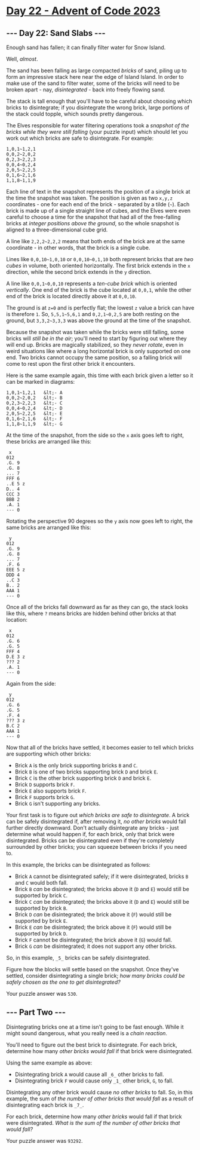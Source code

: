 [Day 22 - Advent of Code 2023](https://adventofcode.com/2023/day/22)
================================================================================

\--- Day 22: Sand Slabs ---
---------------------------

Enough sand has fallen; it can finally filter water for Snow Island.

Well, _almost_.

The sand has been falling as large compacted _bricks_ of sand, piling up to form an impressive stack here near the edge of Island Island. In order to make use of the sand to filter water, some of the bricks will need to be broken apart - nay, _disintegrated_ - back into freely flowing sand.

The stack is tall enough that you'll have to be careful about choosing which bricks to disintegrate; if you disintegrate the wrong brick, large portions of the stack could topple, which sounds pretty dangerous.

The Elves responsible for water filtering operations took a _snapshot of the bricks while they were still falling_ (your puzzle input) which should let you work out which bricks are safe to disintegrate. For example:

```
1,0,1~1,2,1
0,0,2~2,0,2
0,2,3~2,2,3
0,0,4~0,2,4
2,0,5~2,2,5
0,1,6~2,1,6
1,1,8~1,1,9
```

Each line of text in the snapshot represents the position of a single brick at the time the snapshot was taken. The position is given as two `x,y,z` coordinates - one for each end of the brick - separated by a tilde (`~`). Each brick is made up of a single straight line of cubes, and the Elves were even careful to choose a time for the snapshot that had all of the free-falling bricks at _integer positions above the ground_, so the whole snapshot is aligned to a three-dimensional cube grid.

A line like `2,2,2~2,2,2` means that both ends of the brick are at the same coordinate - in other words, that the brick is a single cube.

Lines like `0,0,10~1,0,10` or `0,0,10~0,1,10` both represent bricks that are _two cubes_ in volume, both oriented horizontally. The first brick extends in the `x` direction, while the second brick extends in the `y` direction.

A line like `0,0,1~0,0,10` represents a _ten-cube brick_ which is oriented _vertically_. One end of the brick is the cube located at `0,0,1`, while the other end of the brick is located directly above it at `0,0,10`.

The ground is at `z=0` and is perfectly flat; the lowest `z` value a brick can have is therefore `1`. So, `5,5,1~5,6,1` and `0,2,1~0,2,5` are both resting on the ground, but `3,3,2~3,3,3` was above the ground at the time of the snapshot.

Because the snapshot was taken while the bricks were still falling, some bricks will _still be in the air_; you'll need to start by figuring out where they will end up. Bricks are magically stabilized, so they _never rotate_, even in weird situations like where a long horizontal brick is only supported on one end. Two bricks cannot occupy the same position, so a falling brick will come to rest upon the first other brick it encounters.

Here is the same example again, this time with each brick given a letter so it can be marked in diagrams:

```
1,0,1~1,2,1   &lt;- A
0,0,2~2,0,2   &lt;- B
0,2,3~2,2,3   &lt;- C
0,0,4~0,2,4   &lt;- D
2,0,5~2,2,5   &lt;- E
0,1,6~2,1,6   &lt;- F
1,1,8~1,1,9   &lt;- G
```

At the time of the snapshot, from the side so the `x` axis goes left to right, these bricks are arranged like this:

```
 x
012
.G. 9
.G. 8
... 7
FFF 6
..E 5 z
D.. 4
CCC 3
BBB 2
.A. 1
--- 0
```

Rotating the perspective 90 degrees so the `y` axis now goes left to right, the same bricks are arranged like this:

```
 y
012
.G. 9
.G. 8
... 7
.F. 6
EEE 5 z
DDD 4
..C 3
B.. 2
AAA 1
--- 0
```

Once all of the bricks fall downward as far as they can go, the stack looks like this, where `?` means bricks are hidden behind other bricks at that location:

```
 x
012
.G. 6
.G. 5
FFF 4
D.E 3 z
??? 2
.A. 1
--- 0
```

Again from the side:

```
 y
012
.G. 6
.G. 5
.F. 4
??? 3 z
B.C 2
AAA 1
--- 0
```

Now that all of the bricks have settled, it becomes easier to tell which bricks are supporting which other bricks:

-   Brick `A` is the only brick supporting bricks `B` and `C`.
-   Brick `B` is one of two bricks supporting brick `D` and brick `E`.
-   Brick `C` is the other brick supporting brick `D` and brick `E`.
-   Brick `D` supports brick `F`.
-   Brick `E` also supports brick `F`.
-   Brick `F` supports brick `G`.
-   Brick `G` isn't supporting any bricks.

Your first task is to figure out _which bricks are safe to disintegrate_. A brick can be safely disintegrated if, after removing it, _no other bricks_ would fall further directly downward. Don't actually disintegrate any bricks - just determine what would happen if, for each brick, only that brick were disintegrated. Bricks can be disintegrated even if they're completely surrounded by other bricks; you can squeeze between bricks if you need to.

In this example, the bricks can be disintegrated as follows:

-   Brick `A` cannot be disintegrated safely; if it were disintegrated, bricks `B` and `C` would both fall.
-   Brick `B` _can_ be disintegrated; the bricks above it (`D` and `E`) would still be supported by brick `C`.
-   Brick `C` _can_ be disintegrated; the bricks above it (`D` and `E`) would still be supported by brick `B`.
-   Brick `D` _can_ be disintegrated; the brick above it (`F`) would still be supported by brick `E`.
-   Brick `E` _can_ be disintegrated; the brick above it (`F`) would still be supported by brick `D`.
-   Brick `F` cannot be disintegrated; the brick above it (`G`) would fall.
-   Brick `G` _can_ be disintegrated; it does not support any other bricks.

So, in this example, `_5_` bricks can be safely disintegrated.

Figure how the blocks will settle based on the snapshot. Once they've settled, consider disintegrating a single brick; _how many bricks could be safely chosen as the one to get disintegrated?_

Your puzzle answer was `530`.

\--- Part Two ---
-----------------

Disintegrating bricks one at a time isn't going to be fast enough. While it might sound dangerous, what you really need is a _chain reaction_.

You'll need to figure out the best brick to disintegrate. For each brick, determine how many _other bricks would fall_ if that brick were disintegrated.

Using the same example as above:

-   Disintegrating brick `A` would cause all `_6_` other bricks to fall.
-   Disintegrating brick `F` would cause only `_1_` other brick, `G`, to fall.

Disintegrating any other brick would cause _no other bricks_ to fall. So, in this example, the sum of _the number of other bricks that would fall_ as a result of disintegrating each brick is `_7_`.

For each brick, determine how many _other bricks_ would fall if that brick were disintegrated. _What is the sum of the number of other bricks that would fall?_

Your puzzle answer was `93292`.
